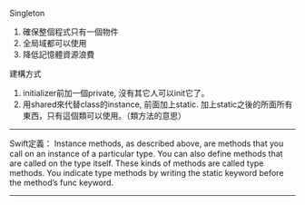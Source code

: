 Singleton
1. 確保整個程式只有一個物件
2. 全局域都可以使用
3. 降低記憶體資源浪費

建構方式
1. initializer前加一個private, 沒有其它人可以init它了。
2. 用shared來代替class的instance, 前面加上static. 加上static之後的所面所有東西，只有這個類可以使用。（類方法的意思）



***
Swift定義：
Instance methods, as described above, are methods that you call on an instance of a particular type. You can also define methods that are called on the type itself. These kinds of methods are called type methods. You indicate type methods by writing the static keyword before the method’s func keyword. 
***

